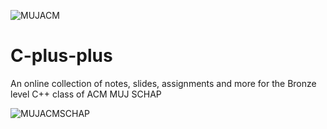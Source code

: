 ![MUJACM](https://i.imgur.com/XuGvrWl.jpg)
# C-plus-plus
An online collection of notes, slides, assignments and more for the Bronze level C++ class of ACM MUJ SCHAP


![MUJACMSCHAP](https://i.imgur.com/wcumXBy.png)
